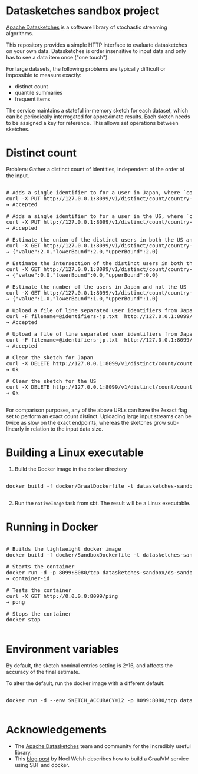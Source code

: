 # Datasketches sandbox project

[Apache Datasketches](https://datasketches.apache.org/) is a software library of stochastic streaming algorithms.

This repository provides a simple HTTP interface to evaluate datasketches on your own data.  Datasketches is order insensitive
to input data and only has to see a data item once ("one touch").

For large datasets, the following problems are typically difficult or impossible to measure exactly:
- distinct count
- quantile summaries
- frequent items 

The service maintains a stateful in-memory sketch for each dataset, which can be periodically interrogated for approximate results.
Each sketch needs to be assigned a key for reference.  This allows set operations between sketches.

# Distinct count

Problem: Gather a distinct count of identities, independent of the order of the input. 

<pre>

# Adds a single identifier to for a user in Japan, where `country-jp` is the sketch key
curl -X PUT http://127.0.0.1:8099/v1/distinct/count/country-jp/user-id1
→ Accepted

# Adds a single identifier to for a user in the US, where `country-us` is the sketch key
curl -X PUT http://127.0.0.1:8099/v1/distinct/count/country-us/user-id2
→ Accepted

# Estimate the union of the distinct users in both the US and Japan
curl -X GET http://127.0.0.1:8099/v1/distinct/count/country-us/union/country-jp
→ {"value":2.0,"lowerBound":2.0,"upperBound":2.0}

# Estimate the intersection of the distinct users in both the US and Japan
curl -X GET http://127.0.0.1:8099/v1/distinct/count/country-us/intersect/country-jp
→ {"value":0.0,"lowerBound":0.0,"upperBound":0.0}

# Estimate the number of the users in Japan and not the US
curl -X GET http://127.0.0.1:8099/v1/distinct/count/country-us/anotb/country-jp
→ {"value":1.0,"lowerBound":1.0,"upperBound":1.0}

# Upload a file of line separated user identifiers from Japan user base  
curl -F filename=@identifiers-jp.txt  http://127.0.0.1:8099/v1/distinct/count/country-jp
→ Accepted

# Upload a file of line separated user identifiers from Japan user base in exact mode
curl -F filename=@identifiers-jp.txt  http://127.0.0.1:8099/v1/distinct/count/country-jp?exact
→ Accepted

# Clear the sketch for Japan
curl -X DELETE http://127.0.0.1:8099/v1/distinct/count/country-jp
→ Ok

# Clear the sketch for the US
curl -X DELETE http://127.0.0.1:8099/v1/distinct/count/country-us
→ Ok

</pre>

For comparison purposes, any of the above URLs can have the ?exact flag set to perform an exact
count distinct.  Uploading large input streams can be twice as slow on the exact endpoints, whereas
the sketches grow sub-linearly in relation to the input data size.

# Building a Linux executable

1. Build the Docker image in the `docker` directory

<pre>

docker build -f docker/GraalDockerfile -t datasketches-sandbox/graalvm-native-image .

</pre>

2. Run the `nativeImage` task from sbt. The result will be a Linux executable. 

# Running in Docker

<pre>

# Builds the lightweight docker image
docker build -f docker/SandboxDockerfile -t datasketches-sandbox/ds-sandbox-server .

# Starts the container
docker run -d -p 8099:8080/tcp datasketches-sandbox/ds-sandbox-server
→ container-id

# Tests the container
curl -X GET http://0.0.0.0:8099/ping
→ pong

# Stops the container
docker stop <container-id>

</pre>

# Environment variables

By default, the sketch nominal entries setting is 2^16, and affects the accuracy of the final estimate.

To alter the default, run the docker image with a different default:

<pre>

docker run -d --env SKETCH_ACCURACY=12 -p 8099:8080/tcp datasketches-sandbox/ds-sandbox-server

</pre>

# Acknowledgements

- The [Apache Datasketches](https://datasketches.apache.org/) team and community for the incredibly useful library.
- This [blog post](https://www.inner-product.com/posts/serverless-scala-services-with-graalvm/) by Noel Welsh describes how
  to build a GraalVM service using SBT and docker.
